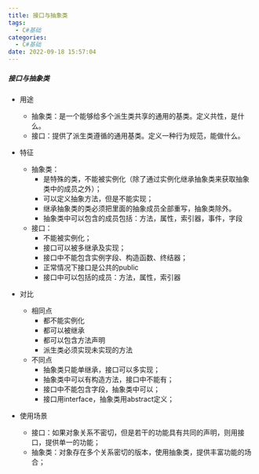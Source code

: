 ```yaml
---
title: 接口与抽象类
tags:
  - C#基础
categories:
  - C#基础
date: 2022-09-18 15:57:04
---
```


##### 接口与抽象类

* 用途
  * 抽象类：是一个能够给多个派生类共享的通用的基类。定义共性，是什么。
  * 接口：提供了派生类遵循的通用基类。定义一种行为规范，能做什么。
* 特征
  * 抽象类：
    * 是特殊的类，不能被实例化（除了通过实例化继承抽象类来获取抽象类中的成员之外）；
    * 可以定义抽象方法，但是不能实现；
    * 继承抽象类的类必须把里面的抽象成员全部重写，抽象类除外。
    * 抽象类中可以包含的成员包括：方法，属性，索引器，事件，字段
  * 接口：
    * 不能被实例化；
    * 接口可以被多继承及实现；
    * 接口中不能包含实例字段、构造函数、终结器；
    * 正常情况下接口是公共的public
    * 接口中可以包括的成员：方法，属性，索引器

* 对比
  * 相同点
    * 都不能实例化
    * 都可以被继承
    * 都可以包含方法声明
    * 派生类必须实现未实现的方法
  * 不同点
    * 抽象类只能单继承，接口可以多实现；
    * 抽象类中可以有构造方法，接口中不能有；
    * 接口中不能包含字段，抽象类中可以；
    * 接口用interface，抽象类用abstract定义；

* 使用场景
  * 接口：如果对象关系不密切，但是若干的功能具有共同的声明，则用接口，提供单一的功能；
  * 抽象类：对象存在多个关系密切的版本，使用抽象类，提供丰富功能的场合；

```html
```

